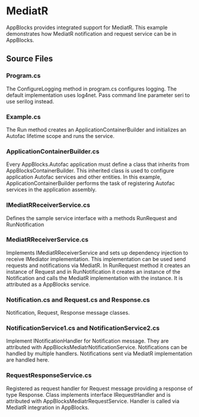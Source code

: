 # MediatR 

AppBlocks provides integrated support for MediatR. This example demonstrates how MediatR notification and request service can be in AppBlocks.


## Source Files

### Program.cs
The ConfigureLogging method in program.cs configures logging. The default implementation uses log4net. Pass command line parameter seri to use serilog instead.  

### Example.cs
The Run method creates an ApplicationContainerBuilder and initializes an Autofac lifetime scope and runs the service. 

### ApplicationContainerBuilder.cs
Every AppBlocks.Autofac application must define a class that inherits from AppBlocksContainerBuilder. This inherited class is used to configure application Autofac services and other entities. In this example, ApplicationContainerBuilder performs the task of registering Autofac services in the application assembly. 

### IMediatRReceiverService.cs
Defines the sample service interface with a methods RunRequest and RunNotification

### MediatRReceiverService.cs
Implements IMediatRReceiverService and sets up dependency injection to receive IMediator implementation. This implementation can be used send requests and notifications via MediatR. In RunRequest method it creates an instance of Request and in RunNotification it creates an instance of the Notification and calls the MediatR implementation with the instance. It is attributed as a AppBlocks service. 

### Notification.cs and Request.cs and Response.cs
Notification, Request, Response message classes. 

### NotificationService1.cs and NotificationService2.cs
Implement INotificationHandler for Notification message. They are attributed with AppBlocksMediatrNotificationService. Notifications can be handled by multiple handlers. Notifications sent via MediatR implementation are handled here. 

### RequestResponseService.cs
Registered as request handler for Request message providing a response of type Response. Class implements interface IRequestHandler and is attributed with AppBlocksMediatrRequestService. Handler is called via MediatR integration in AppBlocks.



